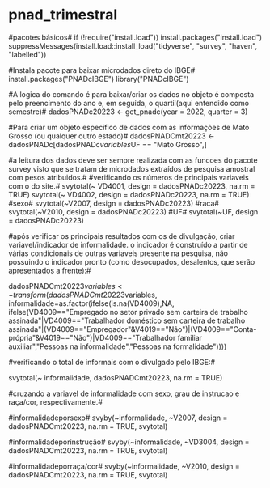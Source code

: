 # pnad_trimestral
#pacotes básicos# 
if (!require("install.load")) install.packages("install.load")
suppressMessages(install.load::install_load("tidyverse", "survey", "haven", "labelled"))

#Instala pacote para baixar microdados direto do IBGE# 
install.packages("PNADcIBGE")
library("PNADcIBGE")

#A logica do comando é para baixar/criar os dados no objeto é composta pelo preencimento do ano e, em seguida, o quartil(aqui entendido como semestre)#
dadosPNADc20223 <- get_pnadc(year = 2022, quarter = 3)

#Para criar um objeto especifico de dados com as informações de Mato Grosso (ou qualquer outro estado)# 
dadosPNADCmt20223 <- dadosPNADc[dadosPNADc$variables$UF == "Mato Grosso",] 

#a leitura dos dados deve ser sempre realizada com as funcoes do pacote survey visto que se tratam de microdados extraídos de pesquisa amostral com pesos atribuidos.# 
#verificando os números de principais variaveis com o do site.# 
svytotal(~ VD4001, design =  dadosPNADc20223, na.rm = TRUE)
svytotal(~ VD4002, design =  dadosPNADc20223, na.rm = TRUE)
#sexo#
svytotal(~V2007, design =  dadosPNADc20223)
#raca#
svytotal(~V2010, design =  dadosPNADc20223)
#UF#
svytotal(~UF, design =  dadosPNADc20223)

#após verificar os principais resultados com os de divulgação, criar variavel/indicador de informalidade. o indicador é construído a partir de várias condicionais de outras variaveis presente na pesquisa, não possuindo o indicador pronto (como desocupados, desalentos, que serão apresentados a frente):#

dadosPNADCmt20223$variables <- transform(dadosPNADCmt20223$variables, informalidade=as.factor(ifelse(is.na(VD4009),NA,
                                                                                         ifelse(VD4009=="Empregado no setor privado sem carteira de trabalho assinada"|VD4009=="Trabalhador doméstico sem carteira de trabalho assinada"|(VD4009=="Empregador"&V4019=="Não")|(VD4009=="Conta-própria"&V4019=="Não")|VD4009=="Trabalhador familiar auxiliar","Pessoas na informalidade","Pessoas na formalidade"))))

#verificando o total de informais com o divulgado pelo IBGE:# 

svytotal(~ informalidade, dadosPNADCmt20223, na.rm = TRUE) 

#cruzando a variavel de informalidade com sexo, grau de instrucao e raça/cor, respectivamente.# 

#informalidadeporsexo#
svyby(~informalidade, ~V2007, design =  dadosPNADCmt20223, na.rm = TRUE, svytotal)

#informalidadeporinstrução#
svyby(~informalidade, ~VD3004, design =  dadosPNADCmt20223, na.rm = TRUE, svytotal)

#informalidadeporraça/cor# 
svyby(~informalidade, ~V2010, design =  dadosPNADCmt20223, na.rm = TRUE, svytotal)










